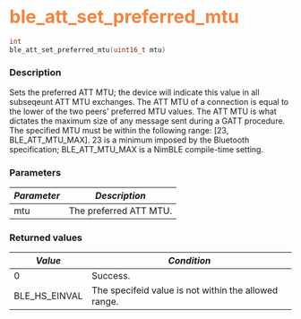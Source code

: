## <font color="#F2853F" style="font-size:24pt">ble\_att\_set\_preferred\_mtu</font>

```c
int
ble_att_set_preferred_mtu(uint16_t mtu)
```

### Description

Sets the preferred ATT MTU; the device will indicate this value in all subseqeunt ATT MTU exchanges.  The ATT MTU of a connection is equal to the lower of the two peers' preferred MTU values.  The ATT MTU is what dictates the maximum size of any message sent during a GATT procedure.  The specified MTU must be within the following range: [23, BLE\_ATT\_MTU\_MAX]. 23 is a minimum imposed by the Bluetooth specification; BLE\_ATT\_MTU\_MAX is a NimBLE compile-time setting. 

### Parameters

| *Parameter* | *Description* |
|-------------|---------------|
| mtu | The preferred ATT MTU. |

### Returned values

| *Value* | *Condition* |
|---------|-------------|
| 0 | Success. |
| BLE\_HS\_EINVAL | The specifeid value is not within the allowed range. |

